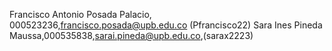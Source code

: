 Francisco Antonio Posada Palacio, 000523236,francisco.posada@upb.edu.co (Pfrancisco22)
Sara Ines Pineda Maussa,000535838,sarai.pineda@upb.edu.co,(sarax2223)
